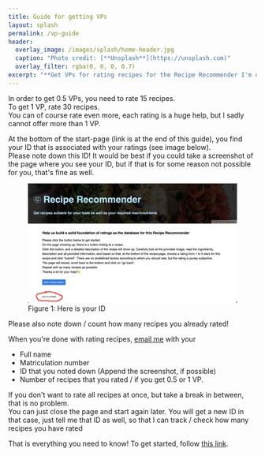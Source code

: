 ```yaml
---
title: Guide for getting VPs
layout: splash
permalink: /vp-guide
header:
  overlay_image: /images/splash/home-header.jpg
  caption: "Photo credit: [**Unsplash**](https://unsplash.com)"
  overlay_filter: rgba(0, 0, 0, 0.7)
excerpt: "**Get VPs for rating recipes for the Recipe Recommender I'm developing in my Bachelor Thesis**"
---
```


In order to get 0.5 VPs, you need to rate 15 recipes.   
To get 1 VP, rate 30 recipes.   
You can of course rate even more, each rating is a huge help, but I sadly cannot offer more than 1 VP.

At the bottom of the start-page (link is at the end of this guide), you find your ID that is associated with your ratings (see image below).  
Please note down this ID! It would be best if you could take a screenshot of the page where you see your ID, 
but if that is for some reason not possible for you, that's fine as well.

<figure>
  <img class="max650" src="/images/where_id.webp"/>
  <figcaption>Figure 1: Here is your ID</figcaption>
</figure>

Please also note down / count how many recipes you already rated!    

When you're done with rating recipes, [email me](mailto:per@starke-team.de) with your
* Full name
* Matriculation number
* ID that you noted down (Append the screenshot, if possible)
* Number of recipes that you rated / if you get 0.5 or 1 VP.

If you don't want to rate all recipes at once, but take a break in between, that is no problem.  
You can just close the page and start again later. You will get a new ID in that case, just tell me that ID as well,
so that I can track / check how many recipes you have rated


That is everything you need to know! To get started, follow [this link](http://127.0.0.1:8000/get_initial_ratings_start).